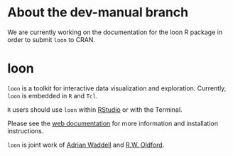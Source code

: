 
# About the dev-manual branch

We are currently working on the documentation for the loon R package in order to
submit `loon` to CRAN.

# loon

`loon` is a toolkit for interactive data visualization and
exploration. Currently, `loon` is embedded in `R` and `Tcl`.

`R` users should use `loon` within [RStudio](https://www.rstudio.com/)
or with the Terminal.

Please see the [web documentation](http://waddella.github.io/loon/)
for more information and installation instructions.

`loon` is joint work of [Adrian Waddell](http://adrian.waddell.ch) and
[R.W. Oldford](http://www.math.uwaterloo.ca/~rwoldfor/).
